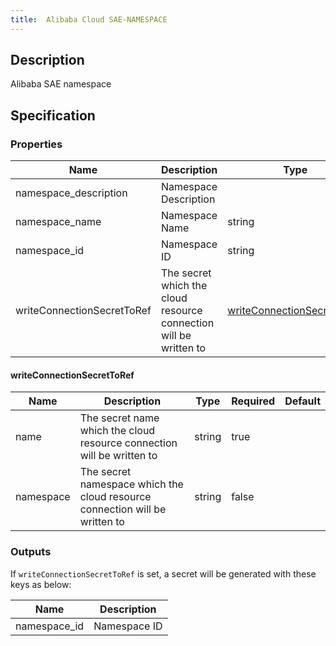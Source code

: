 ```yaml
---
title:  Alibaba Cloud SAE-NAMESPACE
---
```


## Description

Alibaba SAE namespace

## Specification


### Properties

 Name | Description | Type | Required | Default 
 ------------ | ------------- | ------------- | ------------- | ------------- 
 namespace_description | Namespace Description |  | false |  
 namespace_name | Namespace Name | string | true |  
 namespace_id | Namespace ID | string | true |  
 writeConnectionSecretToRef | The secret which the cloud resource connection will be written to | [writeConnectionSecretToRef](#writeConnectionSecretToRef) | false |  


#### writeConnectionSecretToRef

 Name | Description | Type | Required | Default 
 ------------ | ------------- | ------------- | ------------- | ------------- 
 name | The secret name which the cloud resource connection will be written to | string | true |  
 namespace | The secret namespace which the cloud resource connection will be written to | string | false |  


### Outputs

If `writeConnectionSecretToRef` is set, a secret will be generated with these keys as below:

 Name | Description 
 ------------ | ------------- 
 namespace_id | Namespace ID
